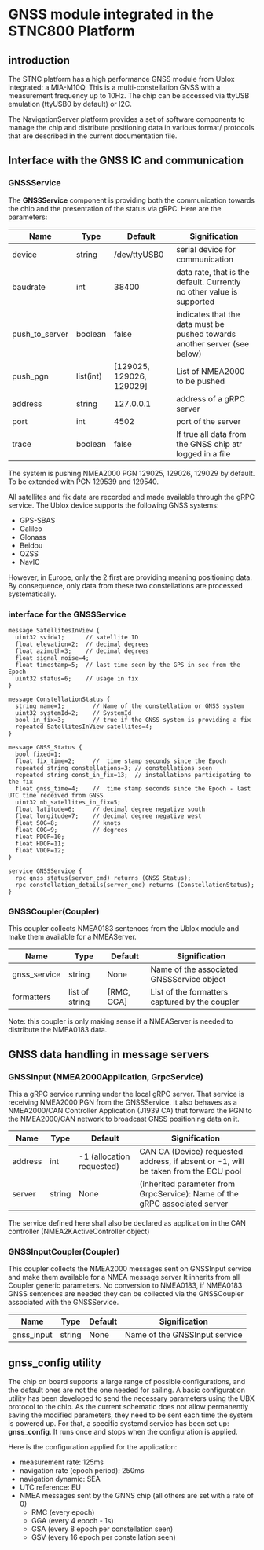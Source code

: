 # GNSS module integrated in the STNC800 Platform

## introduction

The STNC platform has a high performance GNSS module from Ublox integrated: a MIA-M10Q.
This is a multi-constellation GNSS with a measurement frequency up to 10Hz.
The chip can be accessed via ttyUSB emulation (ttyUSB0 by default) or I2C.

The NavigationServer platform provides a set of software components to manage the chip and distribute positioning data in various format/ protocols that are described in the current documentation file.

## Interface with the GNSS IC and communication

### GNSSService

The **GNSSService** component is providing both the communication towards the chip and the presentation of the status via gRPC.
Here are the parameters:

| Name           | Type      | Default                  | Signification                                                             |
|----------------|-----------|--------------------------|---------------------------------------------------------------------------|
| device         | string    | /dev/ttyUSB0             | serial device for communication                                           |
| baudrate       | int       | 38400                    | data rate, that is the default. Currently no other value is supported     |
| push_to_server | boolean   | false                    | indicates that the data must be pushed towards another server (see below) | 
| push_pgn       | list(int) | [129025, 129026, 129029] | List of NMEA2000 to be pushed                                             |
| address        | string    | 127.0.0.1                | address of a gRPC server                                                  |
| port           | int       | 4502                     | port of the server                                                        |
| trace          | boolean   | false                    | If true all data from the GNSS chip atr logged in a file                  |

The system is pushing NMEA2000 PGN 129025, 129026, 129029 by default. To be extended with PGN 129539 and 129540.

All satellites and fix data are recorded and made available through the gRPC service. The Ublox device supports the following GNSS systems:

- GPS-SBAS
- Galileo
- Glonass
- Beidou
- QZSS
- NavIC

However, in Europe, only the 2 first are providing meaning positioning data. By consequence, only data from these two constellations are processed systematically.

### interface for the GNSSService

```
message SatellitesInView {
  uint32 svid=1;      // satellite ID
  float elevation=2;  // decimal degrees
  float azimuth=3;    // decimal degrees
  float signal_noise=4;
  float timestamp=5;  // last time seen by the GPS in sec from the Epoch
  uint32 status=6;    // usage in fix
}

message ConstellationStatus {
  string name=1;        // Name of the constellation or GNSS system
  uint32 systemId=2;    // SystemId 
  bool in_fix=3;        // true if the GNSS system is providing a fix
  repeated SatellitesInView satellites=4;
}

message GNSS_Status {
  bool fixed=1;
  float fix_time=2;     //  time stamp seconds since the Epoch
  repeated string constellations=3; // constellations seen
  repeated string const_in_fix=13;  // installations participating to the fix
  float gnss_time=4;    //  time stamp seconds since the Epoch - last UTC time received from GNSS
  uint32 nb_satellites_in_fix=5;
  float latitude=6;     // decimal degree negative south
  float longitude=7;    // decimal degree negative west
  float SOG=8;          // knots
  float COG=9;          // degrees
  float PDOP=10;
  float HDOP=11;
  float VDOP=12;
}

service GNSSService {
  rpc gnss_status(server_cmd) returns (GNSS_Status);
  rpc constellation_details(server_cmd) returns (ConstellationStatus);
}
```

### GNSSCoupler(Coupler)

This coupler collects NMEA0183 sentences from the Ublox module and make them available for a NMEAServer.

| Name         | Type           | Default    | Signification                                  |
|--------------|----------------|------------|------------------------------------------------|
| gnss_service | string         | None       | Name of the associated GNSSService object      |
| formatters   | list of string | [RMC, GGA] | List of the formatters captured by the coupler |

Note: this coupler is only making sense if a NMEAServer is needed to distribute the NMEA0183 data.

## GNSS data handling in message servers

### GNSSInput (NMEA2000Application, GrpcService)

This a gRPC service running under the local gRPC server. That service is receiving NMEA2000 PGN from the GNSSService.
It also behaves as a NMEA2000/CAN Controller Application (J1939 CA) that forward the PGN to the NMEA2000/CAN network to broadcast GNSS positioning data on it.

| Name    | Type   | Default                   | Signification                                                                       |
|---------|--------|---------------------------|-------------------------------------------------------------------------------------|
| address | int    | -1 (allocation requested) | CAN CA (Device) requested address, if absent or -1, will be taken from the ECU pool |
| server  | string | None                      | (inherited parameter from GrpcService): Name of the gRPC associated server          |

The service defined here shall also be declared as application in the CAN controller (NMEA2KActiveController object)

### GNSSInputCoupler(Coupler)

This coupler collects the NMEA2000 messages sent on GNSSInput service and make them available for a NMEA message server
It inherits from all Coupler generic parameters. No conversion to NMEA0183, if NMEA0183 GNSS sentences are needed they can be collected via the GNSSCoupler associated with the GNSSService.

| Name       | Type   | Default | Signification                 |
|------------|--------|---------|-------------------------------|
| gnss_input | string | None    | Name of the GNSSInput service |

## gnss_config utility

The chip on board supports a large range of possible configurations, and the default ones are not the one needed for sailing.
A basic configuration utility has been developed to send the necessary parameters using the UBX protocol to the chip.
As the current schematic does not allow permanently saving the modified parameters, they need to be sent each time the system is powered up.
For that, a specific systemd service has been set up: **gnss_config**. It runs once and stops when the configuration is applied.

Here is the configuration applied for the application:
- measurement rate: 125ms
- navigation rate (epoch period): 250ms
- navigation dynamic: SEA
- UTC reference: EU
- NMEA messages sent by the GNNS chip (all others are set with a rate of 0)
  - RMC (every epoch)
  - GGA (every 4 epoch - 1s)
  - GSA (every 8 epoch per constellation seen)
  - GSV (every 16 epoch per constellation seen)
